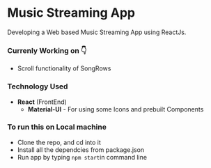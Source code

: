 # Music Streaming App
Developing a Web based Music Streaming App using ReactJs.

### Currenly Working on 👇
* Scroll functionality of SongRows

### Technology Used
* **React** (FrontEnd)
    * **Material-UI** - For using some Icons and prebuilt Components

### To run this on Local machine
* Clone the repo, and cd into it
* Install all the dependcies from package.json
* Run app by typing `npm start`in command line
